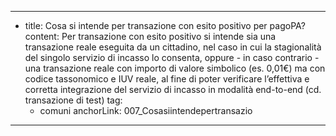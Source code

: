 ---
  - title: Cosa si intende per transazione con esito positivo per pagoPA?
    content: Per transazione con esito positivo si intende sia una transazione reale eseguita da un cittadino, nel caso in cui la stagionalità del singolo servizio di incasso lo consenta, oppure - in caso contrario - una transazione reale con importo di valore simbolico (es. 0,01€) ma con codice tassonomico e IUV reale, al fine di poter verificare l’effettiva e corretta integrazione del servizio di incasso in modalità end-to-end (cd. transazione di test)
    tag:
      - comuni
    anchorLink: 007_Cosasiintendepertransazio
---